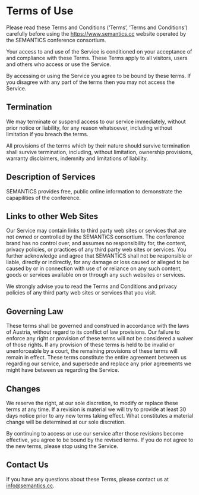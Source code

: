 # Terms of Use
Please read these Terms and Conditions (‘Terms’, ‘Terms and Conditions’) carefully before using the https://www.semantics.cc  website operated by the SEMANTiCS conference consortium.

Your access to and use of the Service is conditioned on your acceptance of and compliance with these Terms. These Terms apply to all visitors, users and others who access or use the Service.

By accessing or using the Service you agree to be bound by these terms. If you disagree with any part of the terms then you may not access the Service.

## Termination
We may terminate or suspend access to our service immediately, without prior notice or liability, for any reason whatsoever, including without limitation if you breach the terms.

All provisions of the terms which by their nature should survive termination shall survive termination, including, without limitation, ownership provisions, warranty disclaimers, indemnity and limitations of liability.

## Description of Services
SEMANTiCS provides free, public online information to demonstrate the capapilities of the conference.

## Links to other Web Sites
Our Service may contain links to third ­party web sites or services that are not owned or controlled by the SEMANTiCS consortium. The conference brand has no control over, and assumes no responsibility for, the content, privacy policies, or practices of any third party web sites or services. You further acknowledge and agree that SEMANTiCS shall not be responsible or liable, directly or indirectly, for any damage or loss caused or alleged to be caused by or in connection with use of or reliance on any such content, goods or services available on or through any such websites or services.

We strongly advise you to read the Terms and Conditions and privacy policies of any third ­party web sites or services that you visit.

## Governing Law
These terms shall be governed and construed in accordance with the laws of Austria, without regard to its conflict of law provisions. Our failure to enforce any right or provision of these terms will not be considered a waiver of those rights. If any provision of these terms is held to be invalid or unenforceable by a court, the remaining provisions of these terms will remain in effect. These terms constitute the entire agreement between us regarding our service, and supersede and replace any prior agreements we might have between us regarding the Service.

## Changes
We reserve the right, at our sole discretion, to modify or replace these terms at any time. If a revision is material we will try to provide at least 30 days notice prior to any new terms taking effect. What constitutes a material change will be determined at our sole discretion.

By continuing to access or use our service after those revisions become effective, you agree to be bound by the revised terms. If you do not agree to the new terms, please stop using the Service.

## Contact Us
If you have any questions about these Terms, please contact us at info@semantics.cc.